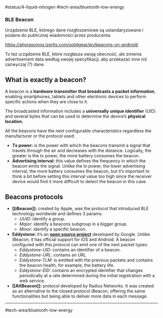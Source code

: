 #status/4-liquid-nitrogen 
#tech-area/bluetooth-low-energy 

### BLE Beacon
Urządzenie BLE, którego dane rozgłoszeniowe są ustandaryzowane i podane do publicznej wiadomości przez producenta. 

https://ahorasomos.izertis.com/solidgear/en/beacons-on-android/

To też urządzenie BLE, które rozgłasza swoją obecność, ale zmienia advertisement data według swojej specyfikacji, aby przekazać inne niż zazwyczaj (?) dane.
## What is exactly a beacon?

A beacon is a **hardware transmitter that broadcasts a packet information**, enabling smartphones, tablets and other electronic devices to perform specific actions when they are close to it.

The broadcasted information includes a **universally unique identifier** (UID) and several bytes that can be used to determine the device’s **physical location.**

All the beacons have the next configurable characteristics regardless the manufacturer or the protocol used:

-   **Tx power:** is the power with which the beacons transmit a signal that travels through the air and decreases with the distance. Logically, the greater is the tx power, the more battery consumes the beacon.
-   **Advertising interval:** this value defines the frequency in which the beacon emits the signal. Unlike the tx power, the lower advertising interval, the more battery consumes the beacon, but it’s important to think a bit before setting this interval value too high since the receiver device would find it more difficult to detect the beacon in this case.

## Beacons protocols
-   **[[iBeacon]]:** created by Apple, was the protocol that introduced BLE technology worldwide and defines 3 params:
    -   _UUID_: identify a group.
    -   _Major_: identify a beacons subgroup in a bigger group.
    -   _Minor_: identify a specific beacon.
-   **Eddystone:** it’s an [**open source project**](https://github.com/google/eddystone) developed by Google. Unlike iBeacon, it has official support for iOS and Android. A beacon configured with this protocol can emit one of the next packet types:
    -   _Eddystone-UID_: contains an identifier of a beacon.
    -   _Eddystone-URL_: contains an URL
    -   _Eddystone-TLM_: is emitted with the previous packets and contains the beacon health, for example, the battery life.
    -   _Eddystone-EID:_ contains an encrypted identifier that changes periodically at a rate determined during the initial registration with a web service.
-   **[[AltBeacon]]:** protocol developed by Radius Networks. It was created as an alternative to the closed protocol iBeacon, offering the same functionalities but being able to deliver more data in each message.

---
#tech-area/bluetooth-low-energy 
